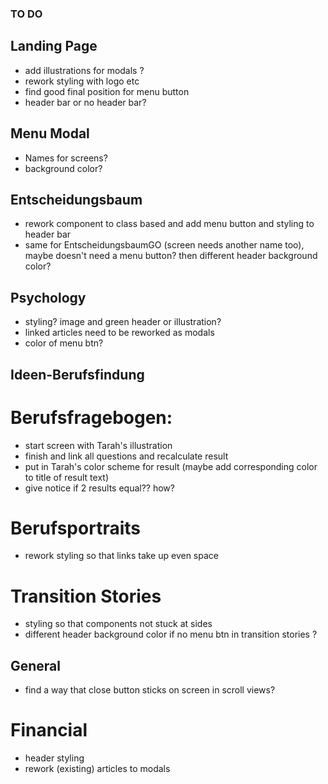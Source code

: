 ### TO DO

## Landing Page

- add illustrations for modals ?
- rework styling with logo etc
- find good final position for menu button
- header bar or no header bar?

## Menu Modal

- Names for screens?
- background color?

## Entscheidungsbaum

- rework component to class based and add menu button and styling to header bar
- same for EntscheidungsbaumGO (screen needs another name too), maybe doesn't need a menu button? then different header background color?

## Psychology

- styling? image and green header or illustration?
- linked articles need to be reworked as modals
- color of menu btn?

## Ideen-Berufsfindung

# Berufsfragebogen:

- start screen with Tarah's illustration
- finish and link all questions and recalculate result
- put in Tarah's color scheme for result (maybe add corresponding color to title of result text)
- give notice if 2 results equal?? how?

# Berufsportraits

- rework styling so that links take up even space

# Transition Stories

- styling so that components not stuck at sides
- different header background color if no menu btn in transition stories ?

## General

- find a way that close button sticks on screen in scroll views?

# Financial

- header styling
- rework (existing) articles to modals
